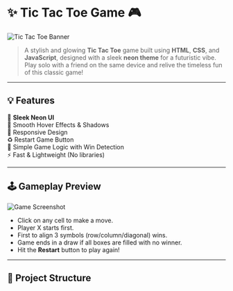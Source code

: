 # ✨ Tic Tac Toe Game 🎮

![Tic Tac Toe Banner](https://i.imgur.com/ENd6ZCw.png)

> A stylish and glowing **Tic Tac Toe** game built using **HTML**, **CSS**, and **JavaScript**, designed with a sleek **neon theme** for a futuristic vibe. Play solo with a friend on the same device and relive the timeless fun of this classic game!

---

## 💡 Features

🌟 **Sleek Neon UI**  
🎨 Smooth Hover Effects & Shadows  
📲 Responsive Design  
♻️ Restart Game Button  
🧠 Simple Game Logic with Win Detection  
⚡ Fast & Lightweight (No libraries)

---

## 🕹️ Gameplay Preview

![Game Screenshot](https://i.imgur.com/9fRrGk1.png)

- Click on any cell to make a move.
- Player X starts first.
- First to align 3 symbols (row/column/diagonal) wins.
- Game ends in a draw if all boxes are filled with no winner.
- Hit the **Restart** button to play again!

---

## 📂 Project Structure

